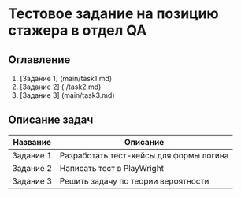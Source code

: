 # Тестовое задание на позицию стажера в отдел QA

## Оглавление
1. [Задание 1] (main/task1.md)
2. [Задание 2] (./task2.md)
3. [Задание 3] (main/task3.md)

## Описание задач
| Название | Описание                                |
|----------|-----------------------------------------|
| Задание 1| Разработать тест-кейсы для формы логина |
| Задание 2| Написать тест в PlayWright              |
| Задание 3| Решить задачу по теории вероятности     |
